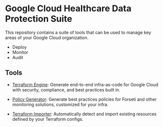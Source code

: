# Google Cloud Healthcare Data Protection Suite

This repository contains a suite of tools that can be used to manage key areas
of your Google Cloud organization.

- Deploy
- Monitor
- Audit

## Tools

- [Terraform Engine](./cmd/tfengine): Generate end-to-end infra-as-code for
    Google Cloud with security, compliance, and best practices built in.

- [Policy Generator](./cmd/policygen): Generate best practices policies for
    Forseti and other monitoring solutions, customized for your infra.

- [Terraform Importer](./cmd/tfimport): Automatically detect and import
    existing resources defined by your Terraform configs.
